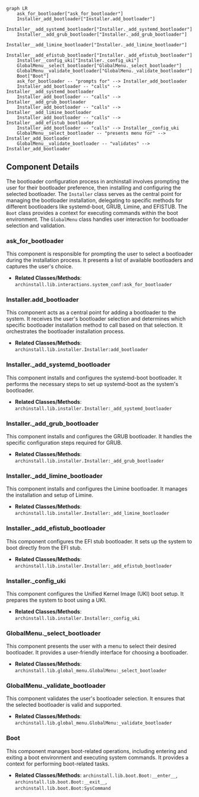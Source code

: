 ```mermaid
graph LR
    ask_for_bootloader["ask_for_bootloader"]
    Installer_add_bootloader["Installer.add_bootloader"]
    Installer__add_systemd_bootloader["Installer._add_systemd_bootloader"]
    Installer__add_grub_bootloader["Installer._add_grub_bootloader"]
    Installer__add_limine_bootloader["Installer._add_limine_bootloader"]
    Installer__add_efistub_bootloader["Installer._add_efistub_bootloader"]
    Installer__config_uki["Installer._config_uki"]
    GlobalMenu__select_bootloader["GlobalMenu._select_bootloader"]
    GlobalMenu__validate_bootloader["GlobalMenu._validate_bootloader"]
    Boot["Boot"]
    ask_for_bootloader -- "prompts for" --> Installer_add_bootloader
    Installer_add_bootloader -- "calls" --> Installer__add_systemd_bootloader
    Installer_add_bootloader -- "calls" --> Installer__add_grub_bootloader
    Installer_add_bootloader -- "calls" --> Installer__add_limine_bootloader
    Installer_add_bootloader -- "calls" --> Installer__add_efistub_bootloader
    Installer_add_bootloader -- "calls" --> Installer__config_uki
    GlobalMenu__select_bootloader -- "presents menu for" --> Installer_add_bootloader
    GlobalMenu__validate_bootloader -- "validates" --> Installer_add_bootloader
```

## Component Details

The bootloader configuration process in archinstall involves prompting the user for their bootloader preference, then installing and configuring the selected bootloader. The `Installer` class serves as the central point for managing the bootloader installation, delegating to specific methods for different bootloaders like systemd-boot, GRUB, Limine, and EFISTUB. The `Boot` class provides a context for executing commands within the boot environment. The `GlobalMenu` class handles user interaction for bootloader selection and validation.

### ask_for_bootloader
This component is responsible for prompting the user to select a bootloader during the installation process. It presents a list of available bootloaders and captures the user's choice.
- **Related Classes/Methods**: `archinstall.lib.interactions.system_conf:ask_for_bootloader`

### Installer.add_bootloader
This component acts as a central point for adding a bootloader to the system. It receives the user's bootloader selection and determines which specific bootloader installation method to call based on that selection. It orchestrates the bootloader installation process.
- **Related Classes/Methods**: `archinstall.lib.installer.Installer:add_bootloader`

### Installer._add_systemd_bootloader
This component installs and configures the systemd-boot bootloader. It performs the necessary steps to set up systemd-boot as the system's bootloader.
- **Related Classes/Methods**: `archinstall.lib.installer.Installer:_add_systemd_bootloader`

### Installer._add_grub_bootloader
This component installs and configures the GRUB bootloader. It handles the specific configuration steps required for GRUB.
- **Related Classes/Methods**: `archinstall.lib.installer.Installer:_add_grub_bootloader`

### Installer._add_limine_bootloader
This component installs and configures the Limine bootloader. It manages the installation and setup of Limine.
- **Related Classes/Methods**: `archinstall.lib.installer.Installer:_add_limine_bootloader`

### Installer._add_efistub_bootloader
This component configures the EFI stub bootloader. It sets up the system to boot directly from the EFI stub.
- **Related Classes/Methods**: `archinstall.lib.installer.Installer:_add_efistub_bootloader`

### Installer._config_uki
This component configures the Unified Kernel Image (UKI) boot setup. It prepares the system to boot using a UKI.
- **Related Classes/Methods**: `archinstall.lib.installer.Installer:_config_uki`

### GlobalMenu._select_bootloader
This component presents the user with a menu to select their desired bootloader. It provides a user-friendly interface for choosing a bootloader.
- **Related Classes/Methods**: `archinstall.lib.global_menu.GlobalMenu:_select_bootloader`

### GlobalMenu._validate_bootloader
This component validates the user's bootloader selection. It ensures that the selected bootloader is valid and supported.
- **Related Classes/Methods**: `archinstall.lib.global_menu.GlobalMenu:_validate_bootloader`

### Boot
This component manages boot-related operations, including entering and exiting a boot environment and executing system commands. It provides a context for performing boot-related tasks.
- **Related Classes/Methods**: `archinstall.lib.boot.Boot:__enter__`, `archinstall.lib.boot.Boot:__exit__`, `archinstall.lib.boot.Boot:SysCommand`
